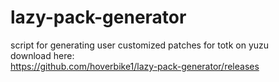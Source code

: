 # lazy-pack-generator
script for generating user customized patches for totk on yuzu <br>
download here:<br>
https://github.com/hoverbike1/lazy-pack-generator/releases
